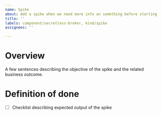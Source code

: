 ```yaml
---
name: Spike
about: Add a spike when we need more info on something before starting to plan work
title: ''
labels: component/secretless-broker, kind/spike
assignees: ''

---
```


# Overview
A few sentences describing the objective of the spike and the related business outcome.

# Definition of done
- [ ] Checklist describing expected output of the spike
